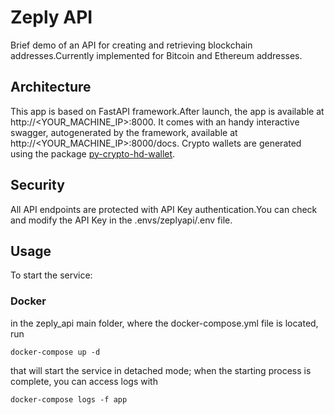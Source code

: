 # Zeply API
Brief demo of an API for creating and retrieving blockchain addresses.Currently implemented for Bitcoin and Ethereum addresses.

## Architecture
This app is based on FastAPI framework.After launch, the app is available at http://<YOUR_MACHINE_IP>:8000.
It comes with an handy interactive swagger, autogenerated by the framework, available at http://<YOUR_MACHINE_IP>:8000/docs.
Crypto wallets are generated using the package [py-crypto-hd-wallet][pchd].

## Security
All API endpoints are protected with API Key authentication.You can check and modify the API Key in the .envs/zeplyapi/.env file.

## Usage

To start the service:

### Docker

in the zeply_api main folder, where the docker-compose.yml file is located, run

`docker-compose up -d`

that will start the service in detached mode; 
when the starting process is complete, you can access logs with

`docker-compose logs -f app`



[pchd]: <https://pypi.org/project/py-crypto-hd-wallet/>